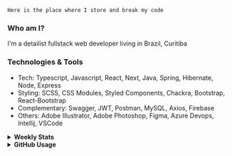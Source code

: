 ```
Here is the place where I store and break my code
```
### Who am I?
I'm a detailist fullstack web developer living in Brazil, Curitiba

### Technologies & Tools
- Tech: Typescript, Javascript, React, Next, Java, Spring, Hibernate, Node, Express
- Styling: SCSS, CSS Modules, Styled Components, Chackra, Bootstrap, React-Bootstrap
- Complementary: Swagger, JWT, Postman, MySQL, Axios, Firebase
- Others: Adobe Illustrator, Adobe Photoshop, Figma, Azure Devops, Intellij, VSCode

<details>
  <summary><b> Weekly Stats</b></summary>
<!--START_SECTION:waka-->

```text
Docker       11 hrs 50 mins  ██████████▒░░░░░░░░░░░░░░   40.93 %
TypeScript   7 hrs 10 mins   ██████▒░░░░░░░░░░░░░░░░░░   24.79 %
TSConfig     3 hrs 5 mins    ██▓░░░░░░░░░░░░░░░░░░░░░░   10.66 %
JSON         2 hrs 53 mins   ██▓░░░░░░░░░░░░░░░░░░░░░░   10.01 %
Java         2 hrs           █▓░░░░░░░░░░░░░░░░░░░░░░░   06.96 %
JavaScript   1 hr 16 mins    █░░░░░░░░░░░░░░░░░░░░░░░░   04.39 %
```

<!--END_SECTION:waka-->
</details>

<details>
  <summary><b> GitHub Usage</b></summary>
  
[![Top Langs](https://github-readme-stats.vercel.app/api/top-langs/?username=gxlpes&&langs_count=9&layout=compact)](https://github.com/anuraghazra/github-readme-stats)

</details>
